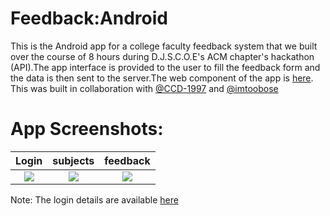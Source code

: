 # Feedback:Android

This is the Android app for a college faculty feedback system that we built over the course of 8 hours during D.J.S.C.O.E's ACM chapter's hackathon (API).The app interface is provided to the user to fill the feedback form and the data is then sent to the server.The web component of the app is  [here](https://github.com/imtoobose/api-feedback-server).
This was built in collaboration with [@CCD-1997](https://github.com/CCD-1997) and [@imtoobose](https://github.com/imtoobose)




# App Screenshots:


Login | subjects | feedback 
:-------------------------:|:-------------------------:|:-------------------------:
![](https://cloud.githubusercontent.com/assets/19384357/24413014/c573312e-13f7-11e7-9377-7c172c5e64c8.jpeg)  |  ![](https://cloud.githubusercontent.com/assets/19384357/24413013/c572081c-13f7-11e7-9145-c4566e2351e4.jpeg) | ![](https://cloud.githubusercontent.com/assets/19384357/24413012/c5705530-13f7-11e7-94d4-60a44bd1e867.jpeg)

Note:
The login details are available [here](app/src/main/java/api/feedback/LoginActivity.java#L36)
